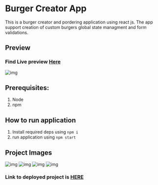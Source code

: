 # Burger Creator App

This is a burger creator and pordering application using react js. The app support creation of custom burgers global state managment and form validations.

## Preview
### Find Live preview [Here](https://react-burger-app-woad.vercel.app)
![img](https://github.com/SaadJamilAkhtar/Project-Images/blob/master/burger-builder-2.png?raw=true)

## Prerequisites:
1. Node
2. npm

## How to run application
1. Install required deps using
`npm i`
2. run application using 
`npm start`

## Project Images
![img](https://github.com/SaadJamilAkhtar/Project-Images/blob/master/burger-builder-1.png?raw=true)
![img](https://github.com/SaadJamilAkhtar/Project-Images/blob/master/burger-builder-2.png?raw=true)
![img](https://github.com/SaadJamilAkhtar/Project-Images/blob/master/burger-builder-3.png?raw=true)
![img](https://github.com/SaadJamilAkhtar/Project-Images/blob/master/burger-builder-4.png?raw=true)

### Link to deployed project is [HERE](https://react-burger-app-woad.vercel.app/)